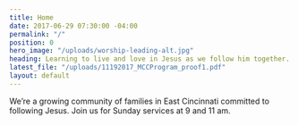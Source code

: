 ```yaml
---
title: Home
date: 2017-06-29 07:30:00 -04:00
permalink: "/"
position: 0
hero_image: "/uploads/worship-leading-alt.jpg"
heading: Learning to live and love in Jesus as we follow him together.
latest_file: "/uploads/11192017_MCCProgram_proof1.pdf"
layout: default
---
```


We’re a growing community of families in East Cincinnati committed to following Jesus. Join us for Sunday services at 9 and 11 am.
